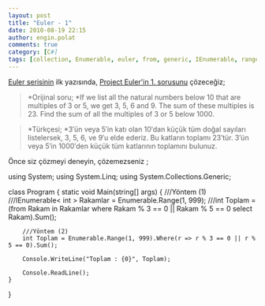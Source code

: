 ```yaml
---
layout: post
title: "Euler - 1"
date: 2010-08-19 22:15
author: engin.polat
comments: true
category: [C#]
tags: [collection, Enumerable, euler, from, generic, IEnumerable, range, select, sum, where]
---
```

[Euler serisinin](http://www.enginpolat.com/etiket/euler/) ilk yazısında, <a href="http://projecteuler.net/index.php?section=problems&id=1" target="_blank">Project Euler'in 1. sorusunu</a> çözeceğiz;



>*Orijinal soru; *If we list all the natural numbers below 10 that are multiples of 3 or 5, we get 3, 5, 6 and 9. The sum of these multiples is 23.
Find the sum of all the multiples of 3 or 5 below 1000.





>*Türkçesi; *3′ün veya 5′in katı olan 10′dan küçük tüm doğal sayıları listelersek, 3, 5, 6, ve 9′u elde ederiz. Bu katların toplamı 23′tür. 3′ün veya 5′in 1000′den küçük tüm katlarının toplamını bulunuz.



Önce siz çözmeyi deneyin, çözemezseniz <!--more-->;



using System;
using System.Linq;
using System.Collections.Generic;

class Program
{
    static void Main(string[] args)
    {
        ///Yöntem (1)
        ///IEnumerable< int > Rakamlar = Enumerable.Range(1, 999);
        ///int Toplam = (from Rakam in Rakamlar where Rakam % 3 == 0 || Rakam % 5 == 0 select Rakam).Sum();

        ///Yöntem (2)
        int Toplam = Enumerable.Range(1, 999).Where(r => r % 3 == 0 || r % 5 == 0).Sum();

        Console.WriteLine("Toplam : {0}", Toplam);

        Console.ReadLine();
    }
}


